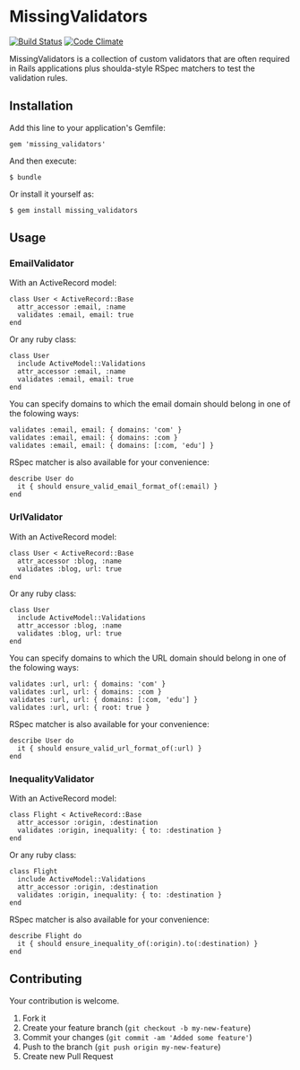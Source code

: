 # MissingValidators

[![Build Status](https://travis-ci.org/andrewgr/missing_validators.png)](https://travis-ci.org/andrewgr/missing_validators)
[![Code Climate](https://codeclimate.com/badge.png)](https://codeclimate.com/github/andrewgr/missing_validators)

MissingValidators is a collection of custom validators that are often required in Rails applications plus shoulda-style RSpec matchers to test the validation rules.

## Installation

Add this line to your application's Gemfile:

    gem 'missing_validators'

And then execute:

    $ bundle

Or install it yourself as:

    $ gem install missing_validators

## Usage

### EmailValidator

With an ActiveRecord model:

    class User < ActiveRecord::Base
      attr_accessor :email, :name
      validates :email, email: true
    end

Or any ruby class:

    class User
      include ActiveModel::Validations
      attr_accessor :email, :name
      validates :email, email: true
    end

You can specify domains to which the email domain should belong in one of the folowing ways:

    validates :email, email: { domains: 'com' }
    validates :email, email: { domains: :com }
    validates :email, email: { domains: [:com, 'edu'] }

RSpec matcher is also available for your convenience:

    describe User do
      it { should ensure_valid_email_format_of(:email) }
    end

### UrlValidator

With an ActiveRecord model:

    class User < ActiveRecord::Base
      attr_accessor :blog, :name
      validates :blog, url: true
    end

Or any ruby class:

    class User
      include ActiveModel::Validations
      attr_accessor :blog, :name
      validates :blog, url: true
    end

You can specify domains to which the URL domain should belong in one of the folowing ways:

    validates :url, url: { domains: 'com' }
    validates :url, url: { domains: :com }
    validates :url, url: { domains: [:com, 'edu'] }
    validates :url, url: { root: true }

RSpec matcher is also available for your convenience:

    describe User do
      it { should ensure_valid_url_format_of(:url) }
    end

### InequalityValidator

With an ActiveRecord model:

    class Flight < ActiveRecord::Base
      attr_accessor :origin, :destination
      validates :origin, inequality: { to: :destination }
    end

Or any ruby class:

    class Flight
      include ActiveModel::Validations
      attr_accessor :origin, :destination
      validates :origin, inequality: { to: :destination }
    end

RSpec matcher is also available for your convenience:

    describe Flight do
      it { should ensure_inequality_of(:origin).to(:destination) }
    end

## Contributing

Your contribution is welcome.

1. Fork it
2. Create your feature branch (`git checkout -b my-new-feature`)
3. Commit your changes (`git commit -am 'Added some feature'`)
4. Push to the branch (`git push origin my-new-feature`)
5. Create new Pull Request
